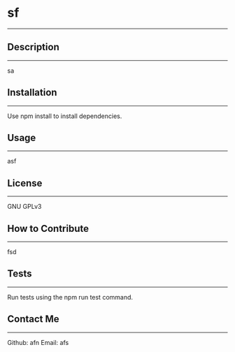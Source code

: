 # sf
 ---
 ## Description
 ---
 sa
 ## Installation
 ---
 Use npm install to install dependencies.
 ## Usage
 ---
 asf
 ## License
 ---
 GNU GPLv3
 ## How to Contribute
 ---
 fsd
 ## Tests
 ---
 Run tests using the npm run test command.
 ## Contact Me
 ---
 Github: afn
 Email: afs